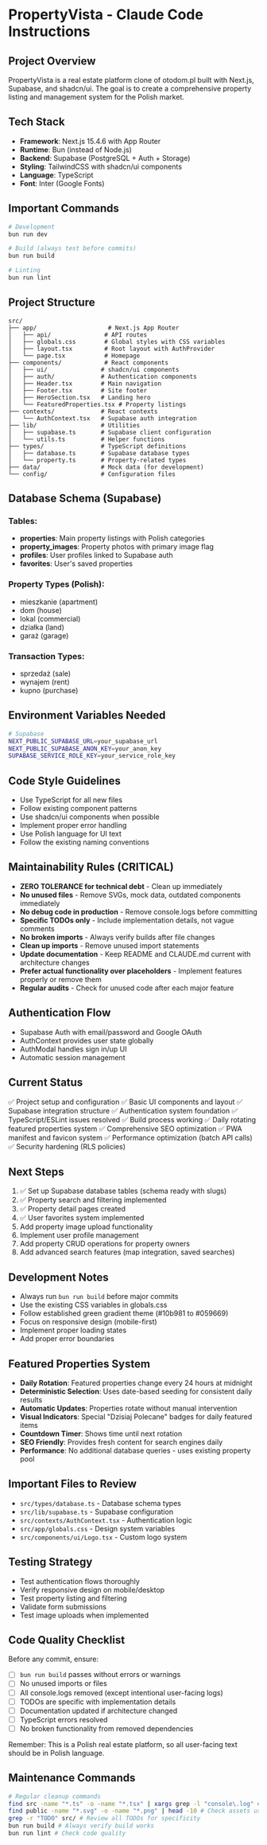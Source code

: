 # PropertyVista - Claude Code Instructions

## Project Overview

PropertyVista is a real estate platform clone of otodom.pl built with Next.js, Supabase, and shadcn/ui. The goal is to create a comprehensive property listing and management system for the Polish market.

## Tech Stack

- **Framework**: Next.js 15.4.6 with App Router
- **Runtime**: Bun (instead of Node.js)
- **Backend**: Supabase (PostgreSQL + Auth + Storage)
- **Styling**: TailwindCSS with shadcn/ui components
- **Language**: TypeScript
- **Font**: Inter (Google Fonts)

## Important Commands

```bash
# Development
bun run dev

# Build (always test before commits)
bun run build

# Linting
bun run lint
```

## Project Structure

```
src/
├── app/                    # Next.js App Router
│   ├── api/               # API routes
│   ├── globals.css        # Global styles with CSS variables
│   ├── layout.tsx         # Root layout with AuthProvider
│   └── page.tsx           # Homepage
├── components/            # React components
│   ├── ui/               # shadcn/ui components
│   ├── auth/             # Authentication components
│   ├── Header.tsx        # Main navigation
│   ├── Footer.tsx        # Site footer
│   ├── HeroSection.tsx   # Landing hero
│   └── FeaturedProperties.tsx # Property listings
├── contexts/             # React contexts
│   └── AuthContext.tsx   # Supabase auth integration
├── lib/                  # Utilities
│   ├── supabase.ts       # Supabase client configuration
│   └── utils.ts          # Helper functions
├── types/                # TypeScript definitions
│   ├── database.ts       # Supabase database types
│   └── property.ts       # Property-related types
├── data/                 # Mock data (for development)
└── config/               # Configuration files
```

## Database Schema (Supabase)

### Tables:

- **properties**: Main property listings with Polish categories
- **property_images**: Property photos with primary image flag
- **profiles**: User profiles linked to Supabase auth
- **favorites**: User's saved properties

### Property Types (Polish):

- mieszkanie (apartment)
- dom (house)
- lokal (commercial)
- działka (land)
- garaż (garage)

### Transaction Types:

- sprzedaż (sale)
- wynajem (rent)
- kupno (purchase)

## Environment Variables Needed

```bash
# Supabase
NEXT_PUBLIC_SUPABASE_URL=your_supabase_url
NEXT_PUBLIC_SUPABASE_ANON_KEY=your_anon_key
SUPABASE_SERVICE_ROLE_KEY=your_service_role_key
```

## Code Style Guidelines

- Use TypeScript for all new files
- Follow existing component patterns
- Use shadcn/ui components when possible
- Implement proper error handling
- Use Polish language for UI text
- Follow the existing naming conventions

## Maintainability Rules (CRITICAL)

- **ZERO TOLERANCE for technical debt** - Clean up immediately
- **No unused files** - Remove SVGs, mock data, outdated components immediately
- **No debug code in production** - Remove console.logs before committing
- **Specific TODOs only** - Include implementation details, not vague comments
- **No broken imports** - Always verify builds after file changes
- **Clean up imports** - Remove unused import statements
- **Update documentation** - Keep README and CLAUDE.md current with architecture changes
- **Prefer actual functionality over placeholders** - Implement features properly or remove them
- **Regular audits** - Check for unused code after each major feature

## Authentication Flow

- Supabase Auth with email/password and Google OAuth
- AuthContext provides user state globally
- AuthModal handles sign in/up UI
- Automatic session management

## Current Status

✅ Project setup and configuration
✅ Basic UI components and layout
✅ Supabase integration structure
✅ Authentication system foundation
✅ TypeScript/ESLint issues resolved
✅ Build process working
✅ Daily rotating featured properties system
✅ Comprehensive SEO optimization
✅ PWA manifest and favicon system
✅ Performance optimization (batch API calls)
✅ Security hardening (RLS policies)

## Next Steps

1. ✅ Set up Supabase database tables (schema ready with slugs)
2. ✅ Property search and filtering implemented  
3. ✅ Property detail pages created
4. ✅ User favorites system implemented
5. Add property image upload functionality
6. Implement user profile management
7. Add property CRUD operations for property owners
8. Add advanced search features (map integration, saved searches)

## Development Notes

- Always run `bun run build` before major commits
- Use the existing CSS variables in globals.css
- Follow established green gradient theme (#10b981 to #059669)
- Focus on responsive design (mobile-first)
- Implement proper loading states
- Add proper error boundaries

## Featured Properties System

- **Daily Rotation**: Featured properties change every 24 hours at midnight
- **Deterministic Selection**: Uses date-based seeding for consistent daily results
- **Automatic Updates**: Properties rotate without manual intervention
- **Visual Indicators**: Special "Dzisiaj Polecane" badges for daily featured items
- **Countdown Timer**: Shows time until next rotation
- **SEO Friendly**: Provides fresh content for search engines daily
- **Performance**: No additional database queries - uses existing property pool

## Important Files to Review

- `src/types/database.ts` - Database schema types
- `src/lib/supabase.ts` - Supabase configuration
- `src/contexts/AuthContext.tsx` - Authentication logic
- `src/app/globals.css` - Design system variables
- `src/components/ui/Logo.tsx` - Custom logo system

## Testing Strategy

- Test authentication flows thoroughly
- Verify responsive design on mobile/desktop
- Test property listing and filtering
- Validate form submissions
- Test image uploads when implemented

## Code Quality Checklist

Before any commit, ensure:

- [ ] `bun run build` passes without errors or warnings
- [ ] No unused imports or files
- [ ] All console.logs removed (except intentional user-facing logs)
- [ ] TODOs are specific with implementation details
- [ ] Documentation updated if architecture changed
- [ ] TypeScript errors resolved
- [ ] No broken functionality from removed dependencies

Remember: This is a Polish real estate platform, so all user-facing text should be in Polish language.

## Maintenance Commands

```bash
# Regular cleanup commands
find src -name "*.ts" -o -name "*.tsx" | xargs grep -l "console\.log" # Find debug logs
find public -name "*.svg" -o -name "*.png" | head -10 # Check assets usage
grep -r "TODO" src/ # Review all TODOs for specificity
bun run build # Always verify build works
bun run lint # Check code quality
```
